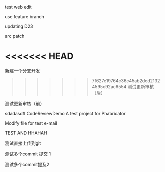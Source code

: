 test web edit

use feature branch

updating D23

arc patch

<<<<<<< HEAD
=======
新建一个分支开发

>>>>>>> 7f627e19764c36c45ab2ded21324595c92ac6554
测试更新审核（后）

测试更新审核（前）

sdadasd# CodeReviewDemo
A test project for Phabricator

Modify file for test e-mail

TEST AND HHAHAH

测试直接上传到git

测试多个commit 提交 1

测试多个commit提及2
